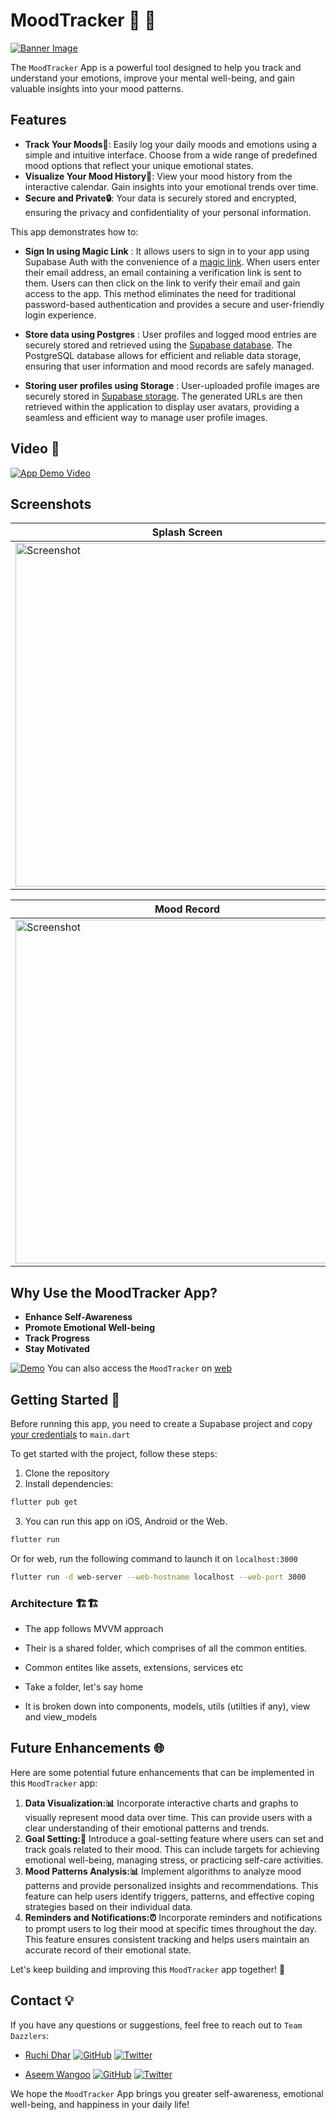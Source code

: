 # MoodTracker 📖 🎯

[![Banner Image](./screenshots/logo.png)](https://moodtracker.flatteredwithflutter.com/)

The `MoodTracker` App is a powerful tool designed to help you track and understand your emotions, improve your mental well-being, and gain valuable insights into your mood patterns.

## Features

- **Track Your Moods📝**: Easily log your daily moods and emotions using a simple and intuitive interface. Choose from a wide range of predefined mood options that reflect your unique emotional states.
- **Visualize Your Mood History📅**: View your mood history from the interactive calendar. Gain insights into your emotional trends over time.
- **Secure and Private🔒**: Your data is securely stored and encrypted, ensuring the privacy and confidentiality of your personal information.

This app demonstrates how to:

- **Sign In using Magic Link** : It allows users to sign in to your app using Supabase Auth with the convenience of a [magic link](https://supabase.io/docs/reference/dart/auth-signin#sign-in-with-magic-link). When users enter their email address, an email containing a verification link is sent to them. Users can then click on the link to verify their email and gain access to the app. This method eliminates the need for traditional password-based authentication and provides a secure and user-friendly login experience.

- **Store data using Postgres** : User profiles and logged mood entries are securely stored and retrieved using the [Supabase database](https://supabase.io/docs/guides/database). The PostgreSQL database allows for efficient and reliable data storage, ensuring that user information and mood records are safely managed.

- **Storing user profiles using Storage** : User-uploaded profile images are securely stored in [Supabase storage](https://supabase.io/docs/guides/storage). The generated URLs are then retrieved within the application to display user avatars, providing a seamless and efficient way to manage user profile images.

## Video 🎥

[![App Demo Video](https://img.youtube.com/vi/63vYleEf9vw/0.jpg)](https://www.youtube.com/watch?v=63vYleEf9vw)

## Screenshots

| Splash Screen                                                          | Login Screen                                                          | Home Screen                                                          |
| ---------------------------------------------------------------------- | --------------------------------------------------------------------- | -------------------------------------------------------------------- |
| <img src="./screenshots/ss-splash.png" height="550" alt="Screenshot"/> | <img src="./screenshots/ss-login.png" height="550" alt="Screenshot"/> | <img src="./screenshots/ss-home.png" height="550" alt="Screenshot"/> |

| Mood Record                                                                 | Calendar Screen                                                          | Profile Screen                                                          |
| --------------------------------------------------------------------------- | ------------------------------------------------------------------------ | ----------------------------------------------------------------------- |
| <img src="./screenshots/ss-mood-logged.png" height="550" alt="Screenshot"/> | <img src="./screenshots/ss-calendar.png" height="550" alt="Screenshot"/> | <img src="./screenshots/ss-profile.png" height="550" alt="Screenshot"/> |

## Why Use the MoodTracker App?

- **Enhance Self-Awareness**
- **Promote Emotional Well-being**
- **Track Progress**
- **Stay Motivated**

[![Demo](https://img.shields.io/badge/Demo-MoodTracker-green)](https://moodtracker.flatteredwithflutter.com/)
You can also access the `MoodTracker` on [web](https://moodtracker.flatteredwithflutter.com/)

## Getting Started 🚀

Before running this app, you need to create a Supabase project and copy [your credentials](https://supabase.io/docs/guides/with-flutter#get-the-api-keys) to `main.dart`

To get started with the project, follow these steps:

1. Clone the repository
2. Install dependencies:

```bash
flutter pub get
```

3. You can run this app on iOS, Android or the Web.

```bash
flutter run
```

Or for web, run the following command to launch it on `localhost:3000`

```bash
flutter run -d web-server --web-hostname localhost --web-port 3000
```

### Architecture 🏗🏗

- The app follows MVVM approach
- Their is a shared folder, which comprises of all the common entities.
- Common entites like assets, extensions, services etc

- Take a folder, let's say home
- It is broken down into components, models, utils (utilties if any), view and view_models

## Future Enhancements 🌐

Here are some potential future enhancements that can be implemented in this `MoodTracker` app:

1. **Data Visualization:📊** Incorporate interactive charts and graphs to visually represent mood data over time. This can provide users with a clear understanding of their emotional patterns and trends.
2. **Goal Setting:🎯** Introduce a goal-setting feature where users can set and track goals related to their mood. This can include targets for achieving emotional well-being, managing stress, or practicing self-care activities.
3. **Mood Patterns Analysis:📊** Implement algorithms to analyze mood patterns and provide personalized insights and recommendations. This feature can help users identify triggers, patterns, and effective coping strategies based on their individual data.
4. **Reminders and Notifications:⏰** Incorporate reminders and notifications to prompt users to log their mood at specific times throughout the day. This feature ensures consistent tracking and helps users maintain an accurate record of their emotional state.

Let's keep building and improving this `MoodTracker` app together! 🚀

## Contact 💡

If you have any questions or suggestions, feel free to reach out to `Team Dazzlers`:

- [Ruchi Dhar](https://twitter.com/ruchidhar007)
  [![GitHub](https://img.shields.io/badge/GitHub-ruchidhar-blue?style=flat&logo=github)](https://github.com/ruchidhar) [![Twitter](https://img.shields.io/badge/Twitter-ruchidhar007-blue?style=flat&logo=twitter)](https://twitter.com/ruchidhar007)

- [Aseem Wangoo](https://twitter.com/aseemwangoo)
  [![GitHub](https://img.shields.io/badge/GitHub-aseemwangoo-blue?style=flat&logo=github)](https://github.com/aseemwangoo) [![Twitter](https://img.shields.io/badge/Twitter-aseemwangoo-blue?style=flat&logo=twitter)](https://twitter.com/aseemwangoo)

We hope the `MoodTracker` App brings you greater self-awareness, emotional well-being, and happiness in your daily life!
